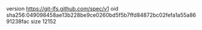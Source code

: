 version https://git-lfs.github.com/spec/v1
oid sha256:049098458ae13b228be9ce0260bd5f5b7ffd84872bc02fefa1a55a8691238fac
size 12152
